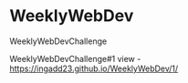 # WeeklyWebDev
WeeklyWebDevChallenge

WeeklyWebDevChallenge#1 view - https://ingadd23.github.io/WeeklyWebDev/1/
